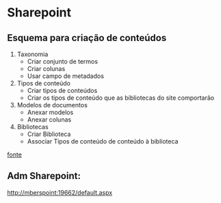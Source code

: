 # Sharepoint

## Esquema para criação de conteúdos

1. Taxonomia
   - Criar conjunto de termos 
   - Criar colunas 
   - Usar campo de metadados 
2. Tipos de conteúdo
   - Criar tipos de conteúdos 
   - Criar os tipos de conteúdo que as bibliotecas do site comportarão 
3. Modelos de documentos
   - Anexar modelos 
   - Anexar colunas 
4. Bibliotecas
   - Criar Biblioteca 
   - Associar Tipos de conteúdo de conteúdo à biblioteca 

[fonte](https://keep.google.com/#NOTE/w931aHPf6ue0EKxJ5PO2OBep2YvNdCHQtNm9D5q-GxEixr0lo0RqXZDUoT2Jtw) 

## Adm Sharepoint: 
[http://mberspoint:19662/default.aspx](http://mberspoint:19662/default.aspx)

